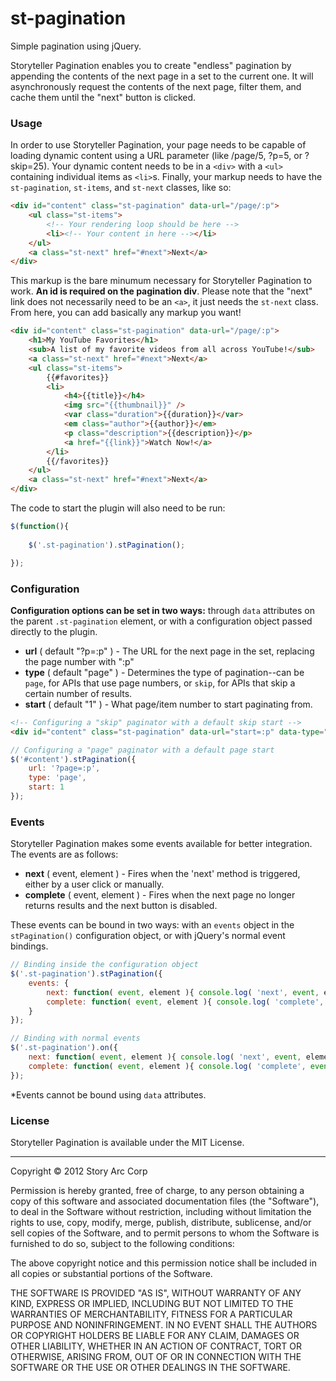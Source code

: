 st-pagination
=============

Simple pagination using jQuery.

Storyteller Pagination enables you to create "endless" pagination by appending the contents of the next page in a set to the current one. It will asynchronously request the contents of the next page, filter them, and cache them until the "next" button is clicked.

### Usage

In order to use Storyteller Pagination, your page needs to be capable of loading dynamic content using a URL parameter (like /page/5, ?p=5, or ?skip=25). Your dynamic content needs to be in a `<div>` with a `<ul>` containing individual items as `<li>`s. Finally, your markup needs to have the `st-pagination`, `st-items`, and `st-next` classes, like so:

```html
<div id="content" class="st-pagination" data-url="/page/:p">
	<ul class="st-items">
		<!-- Your rendering loop should be here -->
		<li><!-- Your content in here --></li>
	</ul>
	<a class="st-next" href="#next">Next</a>
</div>
```

This markup is the bare minumum necessary for Storyteller Pagination to work. **An id is required on the pagination div**. Please note that the "next" link does not necessarily need to be an `<a>`, it just needs the `st-next` class. From here, you can add basically any markup you want!

```html
<div id="content" class="st-pagination" data-url="/page/:p">
	<h1>My YouTube Favorites</h1>
	<sub>A list of my favorite videos from all across YouTube!</sub>
	<a class="st-next" href="#next">Next</a>
	<ul class="st-items">
		{{#favorites}}
		<li>
			<h4>{{title}}</h4>
			<img src="{{thumbnail}}" />
			<var class="duration">{{duration}}</var>
			<em class="author">{{author}}</em>
			<p class="description">{{description}}</p>
			<a href="{{link}}">Watch Now!</a>
		</li>
		{{/favorites}}
	</ul>
	<a class="st-next" href="#next">Next</a>
</div>
```

The code to start the plugin will also need to be run:

```javascript
$(function(){
	
	$('.st-pagination').stPagination();

});
```

### Configuration

**Configuration options can be set in two ways:** through `data` attributes on the parent `.st-pagination` element, or with a configuration object passed directly to the plugin.

* **url** ( default "?p=:p" ) - The URL for the next page in the set, replacing the page number with ":p"
* **type** ( default "page" ) - Determines the type of pagination--can be `page`, for APIs that use page numbers, or `skip`, for APIs that skip a certain number of results.
* **start** ( default "1" ) - What page/item number to start paginating from.

```html
<!-- Configuring a "skip" paginator with a default skip start -->
<div id="content" class="st-pagination" data-url="start=:p" data-type="skip" data-start="25">
```

```javascript
// Configuring a "page" paginator with a default page start
$('#content').stPagination({
	url: '?page=:p',
	type: 'page',
	start: 1
});
```

### Events

Storyteller Pagination makes some events available for better integration. The events are as follows:

* **next** ( event, element ) - Fires when the 'next' method is triggered, either by a user click or manually.
* **complete** ( event, element ) - Fires when the next page no longer returns results and the next button is disabled.

These events can be bound in two ways: with an `events` object in the `stPagination()` configuration object, or with jQuery's normal event bindings.

```javascript
// Binding inside the configuration object
$('.st-pagination').stPagination({
	events: {
		next: function( event, element ){ console.log( 'next', event, element ); },
		complete: function( event, element ){ console.log( 'complete', event, element ); }
	}
});

// Binding with normal events
$('.st-pagination').on({
	next: function( event, element ){ console.log( 'next', event, element ); },
	complete: function( event, element ){ console.log( 'complete', event, element ); }
});
```

*Events cannot be bound using `data` attributes.

### License

Storyteller Pagination is available under the MIT License.

---

Copyright © 2012 Story Arc Corp

Permission is hereby granted, free of charge, to any person obtaining a copy of this software and associated documentation files (the "Software"), to deal in the Software without restriction, including without limitation the rights to use, copy, modify, merge, publish, distribute, sublicense, and/or sell copies of the Software, and to permit persons to whom the Software is furnished to do so, subject to the following conditions:

The above copyright notice and this permission notice shall be included in all copies or substantial portions of the Software.

THE SOFTWARE IS PROVIDED "AS IS", WITHOUT WARRANTY OF ANY KIND, EXPRESS OR IMPLIED, INCLUDING BUT NOT LIMITED TO THE WARRANTIES OF MERCHANTABILITY, FITNESS FOR A PARTICULAR PURPOSE AND NONINFRINGEMENT. IN NO EVENT SHALL THE AUTHORS OR COPYRIGHT HOLDERS BE LIABLE FOR ANY CLAIM, DAMAGES OR OTHER LIABILITY, WHETHER IN AN ACTION OF CONTRACT, TORT OR OTHERWISE, ARISING FROM, OUT OF OR IN CONNECTION WITH THE SOFTWARE OR THE USE OR OTHER DEALINGS IN THE SOFTWARE.